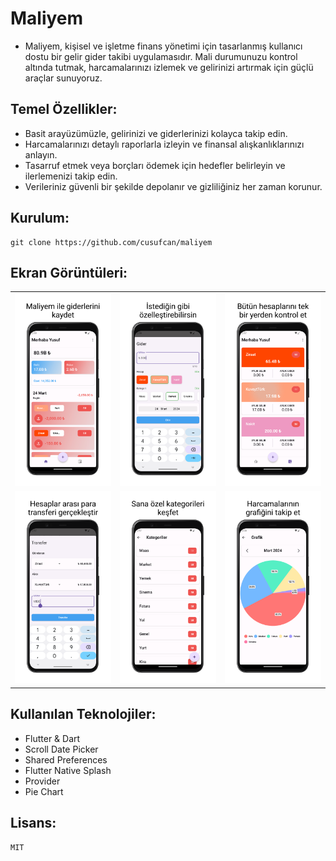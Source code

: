 # Maliyem

+ Maliyem, kişisel ve işletme finans yönetimi için tasarlanmış kullanıcı dostu bir gelir gider takibi uygulamasıdır. Mali durumunuzu kontrol altında tutmak, harcamalarınızı izlemek ve gelirinizi artırmak için güçlü araçlar sunuyoruz.

## Temel Özellikler:

+ Basit arayüzümüzle, gelirinizi ve giderlerinizi kolayca takip edin.
+ Harcamalarınızı detaylı raporlarla izleyin ve finansal alışkanlıklarınızı anlayın.
+ Tasarruf etmek veya borçları ödemek için hedefler belirleyin ve ilerlemenizi takip edin.
+ Verileriniz güvenli bir şekilde depolanır ve gizliliğiniz her zaman korunur.

## Kurulum:

    git clone https://github.com/cusufcan/maliyem

## Ekran Görüntüleri:

<table>
    <tr>
        <td><img src="assets/ss/0.png" alt="1"></td>
        <td><img src="assets/ss/1.png" alt="2"></td>
        <td><img src="assets/ss/2.png" alt="3"></td>
    </tr>
    <tr>
        <td><img src="assets/ss/3.png" alt="1"></td>
        <td><img src="assets/ss/4.png" alt="2"></td>
        <td><img src="assets/ss/5.png" alt="3"></td>
      </tr>
</table>

## Kullanılan Teknolojiler:

+ Flutter & Dart
+ Scroll Date Picker
+ Shared Preferences
+ Flutter Native Splash
+ Provider
+ Pie Chart

## Lisans:

    MIT


